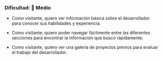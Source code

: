 ### Dificultad: 👹 Medio

- Como visitante, quiero ver información básica sobre el desarrollador para conocer sus habilidades y experiencia.

- Como visitante, quiero poder navegar fácilmente entre las diferentes secciones para encontrar la información que busco rápidamente.

- Como visitante, quiero ver una galería de proyectos previos para evaluar el trabajo del desarrollador.